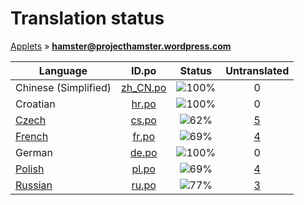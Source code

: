 # Translation status
[Applets](../../README.md) &#187; **hamster@projecthamster.wordpress.com**

Language | ID.po | Status | Untranslated
---------|:--:|:------:|:-----------:
Chinese (Simplified) | [zh_CN.po](po/zh_CN.po) | ![100%](http://progressed.io/bar/100) | 0
Croatian | [hr.po](po/hr.po) | ![100%](http://progressed.io/bar/100) | 0
[Czech](../../language-status/cs.po) | [cs.po](po/cs.po) | ![62%](http://progressed.io/bar/62) | [5](untranslated-po/cs.po)
[French](../../language-status/fr.po) | [fr.po](po/fr.po) | ![69%](http://progressed.io/bar/69) | [4](untranslated-po/fr.po)
German | [de.po](po/de.po) | ![100%](http://progressed.io/bar/100) | 0
[Polish](../../language-status/pl.po) | [pl.po](po/pl.po) | ![69%](http://progressed.io/bar/69) | [4](untranslated-po/pl.po)
[Russian](../../language-status/ru.po) | [ru.po](po/ru.po) | ![77%](http://progressed.io/bar/77) | [3](untranslated-po/ru.po)
